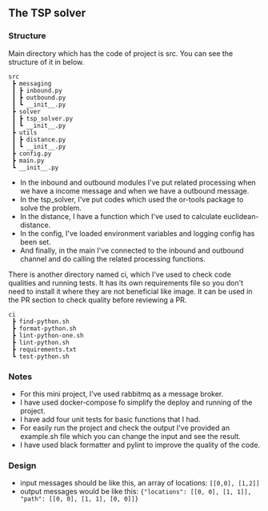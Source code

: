 ## The TSP solver

### Structure
Main directory which has the code of project is src. You can see the structure of it in below.
```
src
 ┣ messaging
 ┃ ┣ inbound.py
 ┃ ┣ outbound.py
 ┃ ┗ __init__.py
 ┣ solver
 ┃ ┣ tsp_solver.py
 ┃ ┗ __init__.py
 ┣ utils
 ┃ ┣ distance.py
 ┃ ┗ __init__.py
 ┣ config.py
 ┣ main.py
 ┗ __init__.py
```
- In the inbound and outbound modules I've put related processing when we have a income message and when we have a outbound message.
- In the tsp_solver, I've put codes which used the or-tools package to solve the problem.
- In the distance, I have a function which I've used to calculate euclidean-distance.
- In the config, I've loaded environment variables and logging config has been set.
- And finally, in the main I've connected to the inbound and outbound channel and do calling the related processing functions.

There is another directory named ci, which I've used to check code qualities and running tests. It has its own requirements file so you don't need to install it where they are not beneficial like image. It can be used in the PR section to check quality before reviewing a PR.
```
ci
 ┣ find-python.sh
 ┣ format-python.sh
 ┣ lint-python-one.sh
 ┣ lint-python.sh
 ┣ requirements.txt
 ┗ test-python.sh
```



### Notes
- For this mini project, I've used rabbitmq as a message broker.
- I have used docker-compose fo simplify the deploy and running of the project.
- I have add four unit tests for basic functions that I had.
- For easily run the project and check the output I've provided an example.sh file which you
can change the input and see the result.
- I have used black formatter and pylint to improve the quality of the code.

### Design
- input messages should be like this, an array of locations:
  `[[0,0], [1,2]]`
- output messages would be like this:
  `{"locations": [[0, 0], [1, 1]], "path": [[0, 0], [1, 1], [0, 0]]}`